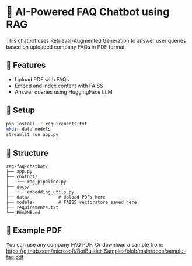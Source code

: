 # 🤖 AI-Powered FAQ Chatbot using RAG

This chatbot uses Retrieval-Augmented Generation to answer user queries based on uploaded company FAQs in PDF format.

## 🔧 Features
- Upload PDF with FAQs
- Embed and index content with FAISS
- Answer queries using HuggingFace LLM

## 🚀 Setup
```bash
pip install -r requirements.txt
mkdir data models
streamlit run app.py
```

## 📂 Structure
```
rag-faq-chatbot/
├── app.py
├── chatbot/
│   └── rag_pipeline.py
├── docs/
│   └── embedding_utils.py
├── data/           # Upload PDFs here
├── models/         # FAISS vectorstore saved here
├── requirements.txt
└── README.md
```

## 🧪 Example PDF
You can use any company FAQ PDF. Or download a sample from:
https://github.com/microsoft/BotBuilder-Samples/blob/main/docs/sample-faq.pdf
